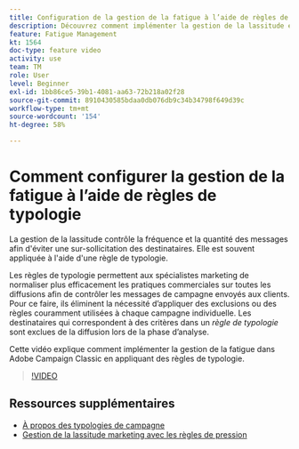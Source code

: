 ```yaml
---
title: Configuration de la gestion de la fatigue à l’aide de règles de typologie dans Adobe Campaign Classic
description: Découvrez comment implémenter la gestion de la lassitude en appliquant des règles de typologie.
feature: Fatigue Management
kt: 1564
doc-type: feature video
activity: use
team: TM
role: User
level: Beginner
exl-id: 1bb86ce5-39b1-4081-aa63-72b218a02f28
source-git-commit: 8910430585bdaa0db076db9c34b34798f649d39c
workflow-type: tm+mt
source-wordcount: '154'
ht-degree: 58%

---
```


# Comment configurer la gestion de la fatigue à l’aide de règles de typologie

La gestion de la lassitude contrôle la fréquence et la quantité des messages afin d&#39;éviter une sur-sollicitation des destinataires. Elle est souvent appliquée à l&#39;aide d&#39;une règle de typologie.

Les règles de typologie permettent aux spécialistes marketing de normaliser plus efficacement les pratiques commerciales sur toutes les diffusions afin de contrôler les messages de campagne envoyés aux clients. Pour ce faire, ils éliminent la nécessité d’appliquer des exclusions ou des règles couramment utilisées à chaque campagne individuelle. Les destinataires qui correspondent à des critères dans un *règle de typologie* sont exclues de la diffusion lors de la phase d’analyse.

Cette vidéo explique comment implémenter la gestion de la fatigue dans Adobe Campaign Classic en appliquant des règles de typologie.

>[!VIDEO](https://video.tv.adobe.com/v/25090?quality=12)

## Ressources supplémentaires

* [À propos des typologies de campagne](https://experienceleague.adobe.com/docs/campaign-classic/using/orchestrating-campaigns/campaign-optimization/about-campaign-typologies.html?lang=fr)
* [Gestion de la lassitude marketing avec les règles de pression](https://experienceleague.adobe.com/docs/campaign-classic/using/orchestrating-campaigns/campaign-optimization/pressure-rules.html?lang=fr)
